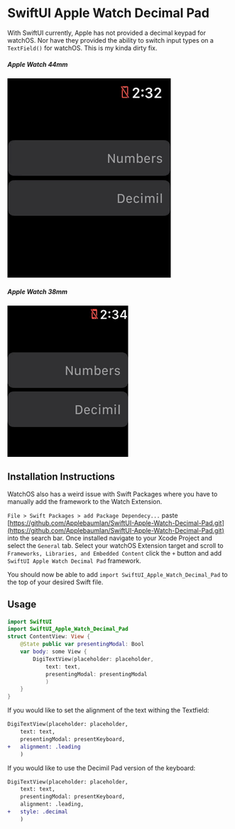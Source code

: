 # SwiftUI Apple Watch Decimal Pad

With SwiftUI currently, Apple has not provided a decimal keypad for watchOS. Nor have they provided the ability to switch input types on a `TextField()` for watchOS. This is my kinda dirty fix. 

##### Apple Watch 44mm
![Demo of Keyboard 44mm Screen Size](Image-6.gif)

##### Apple Watch  38mm
![Demo of Keyboard 38mm Screen Size](Image-2.gif)


## Installation Instructions
WatchOS also has a weird issue with Swift Packages where you have to manually add the framework to the Watch Extension. 


`File > Swift Packages > add Package Dependecy...`
paste [https://github.com/ApplebaumIan/SwiftUI-Apple-Watch-Decimal-Pad.git](https://github.com/ApplebaumIan/SwiftUI-Apple-Watch-Decimal-Pad.git) into the search bar. Once installed navigate to your Xcode Project and select the `General` tab. Select your watchOS Extension target and scroll to `Frameworks, Libraries, and Embedded Content` click the `+` button and add `SwiftUI Apple Watch Decimal Pad` framework. 

You should now be able to add `import SwiftUI_Apple_Watch_Decimal_Pad` to the top of your desired Swift file.

## Usage
```swift
import SwiftUI
import SwiftUI_Apple_Watch_Decimal_Pad
struct ContentView: View {
	@State public var presentingModal: Bool
	var body: some View {
		DigiTextView(placeholder: placeholder, 
			text: text,
			presentingModal: presentingModal
			)
	}
}
```

If you would like to set the alignment of the text withing the Textfield:
```diff
DigiTextView(placeholder: placeholder,
	text: text, 
	presentingModal: presentKeyboard,
+	alignment: .leading
	)
```

If you would like to use the Decimil Pad version of the keyboard:
```diff
DigiTextView(placeholder: placeholder,
	text: text, 
	presentingModal: presentKeyboard,
	alignment: .leading,
+ 	style: .decimal
	)
```

